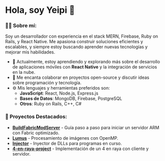 # Hola, soy Yeipi 👋

### 👨‍💻 Sobre mí:
Soy un desarrollador con experiencia en el stack MERN, Firebase, Ruby on Rails, y React Native. Me apasiona construir soluciones eficientes y escalables, y siempre estoy buscando aprender nuevas tecnologías y mejorar mis habilidades.

- 🌱 Actualmente, estoy aprendiendo y explorando más sobre el desarrollo de aplicaciones móviles con **React Native** y la integración de servicios en la nube.
- 💬 Me encanta colaborar en proyectos open-source y discutir ideas sobre programación y tecnología.
- ⚙️ Mis lenguajes y herramientas preferidos son:
  - **JavaScript**: React, Node.js, Express.js
  - **Bases de Datos**: MongoDB, Firebase, PostgreSQL
  - **Otros**: Ruby on Rails, C++, C#

### 🚀 Proyectos Destacados:
- [**BuildFabricModServer**](https://github.com/yeipills/BuildFabricModServer) - Guía paso a paso para iniciar un servidor ARM con Fabric optimizado.
- [**Lumus**](https://github.com/yeipills/Lumus) - Procesamiento de imágenes con OpenMP.
- [**Injector**](https://github.com/yeipills/injector) - Inyector de DLLs para programas en curso.
- [**4-en-raya-project**](https://github.com/yeipills/4-en-raya-project) - Implementación de un 4 en raya con cliente y servidor.
<!--
### 📫 Cómo contactarme:
- **Correo**: [yeipills@example.com](mailto:yeipills@example.com)
- **LinkedIn**: [linkedin.com/in/yeipills](https://linkedin.com/in/yeipills)
- **Twitter**: [@yeipills](https://twitter.com/yeipills)

### 🌐 Mis redes:
- **Blog**: [yeipi.dev](https://yeipi.dev) - Aquí comparto mis pensamientos sobre tecnología y programación.
- **YouTube**: [YeipiDev](https://youtube.com/yeipidev) - Tutoriales y contenido sobre desarrollo web y móvil.

### 🏆 Logros:
- He contribuido a varios proyectos open-source.
- Obtuve badges de GitHub por participar en eventos como **Hacktoberfest**.
- Soy parte de organizaciones como [Epic Games](https://github.com/EpicGames) y [OtrosProyectos](https://github.com/OtrosProyectos).

---

_“El mejor código es aquel que no se escribe”_ - **Desconocido**
